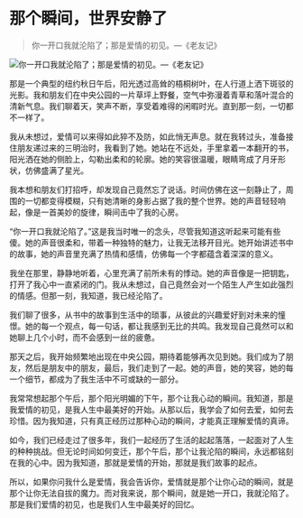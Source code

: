 # 那个瞬间，世界安静了

> 你一开口我就沦陷了；那是爱情的初见。—《老友记》

![你一开口我就沦陷了；那是爱情的初见。—《老友记》](/images/4bca722e181a468fb0a6cfff2cdc95ea.jpg)


那是一个典型的纽约秋日午后，阳光透过高耸的梧桐树叶，在人行道上洒下斑驳的光影。我和朋友们在中央公园的一片草坪上野餐，空气中弥漫着青草和落叶混合的清新气息。我们聊着天，笑声不断，享受着难得的闲暇时光。直到那一刻，一切都不一样了。

我从未想过，爱情可以来得如此猝不及防，如此悄无声息。就在我转过头，准备接住朋友递过来的三明治时，我看到了她。她站在不远处，手里拿着一本翻开的书，阳光洒在她的侧脸上，勾勒出柔和的轮廓。她的笑容很温暖，眼睛弯成了月牙形状，仿佛盛满了星光。

我本想和朋友们打招呼，却发现自己竟然忘了说话。时间仿佛在这一刻静止了，周围的一切都变得模糊，只有她清晰的身影占据了我的整个世界。她的声音轻轻响起，像是一首美妙的旋律，瞬间击中了我的心房。

“你一开口我就沦陷了。”这是我当时唯一的念头，尽管我知道这听起来可能有些傻。她的声音很柔和，带着一种独特的魅力，让我无法移开目光。她开始讲述书中的故事，她的声音里充满了热情和感情，仿佛每一个字都蕴含着深深的意义。

我坐在那里，静静地听着，心里充满了前所未有的悸动。她的声音像是一把钥匙，打开了我心中一直紧闭的门。我从未想过，自己竟然会对一个陌生人产生如此强烈的情感。但那一刻，我知道，我已经沦陷了。

我们聊了很多，从书中的故事到生活中的琐事，从彼此的兴趣爱好到对未来的憧憬。她的每一个观点，每一句话，都让我感到无比的共鸣。我发现自己竟然可以和她聊上几个小时，而不会感到一丝的疲惫。

那天之后，我开始频繁地出现在中央公园，期待着能够再次见到她。我们成为了朋友，然后是朋友中的朋友，最后，我们走到了一起。她的声音，她的笑容，她的每一个细节，都成为了我生活中不可或缺的一部分。

我常常想起那个午后，那个阳光明媚的下午，那个让我心动的瞬间。我知道，那是我爱情的初见，是我人生中最美好的开始。从那以后，我学会了如何去爱，如何去珍惜。因为我知道，只有真正经历过那种心动的瞬间，才能真正理解爱情的真谛。

如今，我们已经走过了很多年，我们一起经历了生活的起起落落，一起面对了人生的种种挑战。但无论时间如何变迁，那个午后，那个让我沦陷的瞬间，永远都铭刻在我的心中。因为我知道，那就是爱情的开始，那就是我们故事的起点。

所以，如果你问我什么是爱情，我会告诉你，爱情就是那个让你心动的瞬间，就是那个让你无法自拔的魔力。而对我来说，那个瞬间，就是她一开口，我就沦陷了。那是我们爱情的初见，也是我们人生中最美好的回忆。